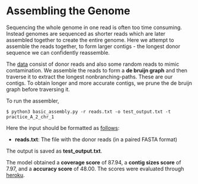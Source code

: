 <h1>Assembling the Genome</h1>

Sequencing the whole genome in one read is often too time consuming. Instead genomes are sequenced as shorter reads which are later assembled together to create the entire genome. Here we attempt to assemble the reads together, to form larger contigs - the longest donor sequence we can confidently reassemble.

The <a href="https://cm122.herokuapp.com/h3_data_files">data</a> consist of donor reads and also some random reads to mimic contamination. We assemble the reads to form a **de bruijn graph** and then traverse it to extract the longest nonbranching-paths. These are our contigs. To obtain longer and more accurate contigs, we prune the de bruijn graph before traversing it.

To run the assembler,

```
$ python3 basic_assembly.py -r reads.txt -o test_output.txt -t practice_A_2_chr_1
```

Here the input should be formatted as <a href="https://cm122.herokuapp.com/ans_file_doc">follows</a>: 
  * **reads.txt**: The file with the donor reads (in a paired FASTA format)
  
The output is saved as **test_output.txt**. 

The model obtained a **coverage score** of 87.94, a **contig sizes score** of 7.97, and a **accuracy score** of 48.00. The scores were evaluated through <a href="https://cm122.herokuapp.com/upload">heroku</a>.

